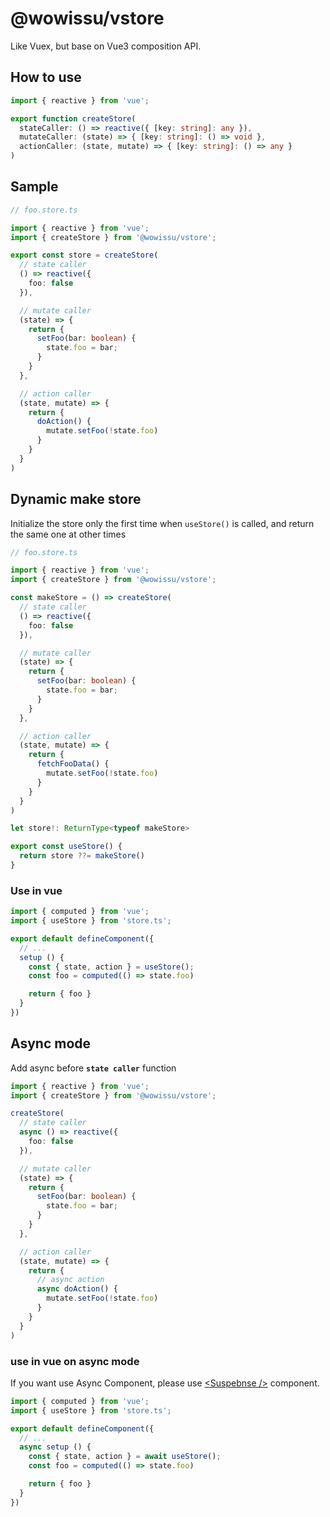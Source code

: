 # @wowissu/vstore

Like Vuex, but base on Vue3 composition API.

## How to use

```typescript
import { reactive } from 'vue';

export function createStore(
  stateCaller: () => reactive({ [key: string]: any }),
  mutateCaller: (state) => { [key: string]: () => void },
  actionCaller: (state, mutate) => { [key: string]: () => any }
)
```

## Sample

```typescript
// foo.store.ts

import { reactive } from 'vue';
import { createStore } from '@wowissu/vstore';

export const store = createStore(
  // state caller
  () => reactive({
    foo: false
  }),

  // mutate caller
  (state) => {
    return {
      setFoo(bar: boolean) {
        state.foo = bar;
      }
    }
  },

  // action caller
  (state, mutate) => {
    return {
      doAction() {
        mutate.setFoo(!state.foo)
      }
    }
  }
)
```

## Dynamic make store

Initialize the store only the first time when `useStore()` is called, and return the same one at other times

```typescript
// foo.store.ts

import { reactive } from 'vue';
import { createStore } from '@wowissu/vstore';

const makeStore = () => createStore(
  // state caller
  () => reactive({
    foo: false
  }),

  // mutate caller
  (state) => {
    return {
      setFoo(bar: boolean) {
        state.foo = bar;
      }
    }
  },

  // action caller
  (state, mutate) => {
    return {
      fetchFooData() {
        mutate.setFoo(!state.foo)
      }
    }
  }
)

let store!: ReturnType<typeof makeStore>

export const useStore() {
  return store ??= makeStore()
}
```

### Use in vue

```typescript
import { computed } from 'vue';
import { useStore } from 'store.ts';

export default defineComponent({
  // ...
  setup () {
    const { state, action } = useStore();
    const foo = computed(() => state.foo)

    return { foo }
  }
})
```

## Async mode

Add async before **`state caller`** function

```typescript
import { reactive } from 'vue';
import { createStore } from '@wowissu/vstore';

createStore(
  // state caller
  async () => reactive({
    foo: false
  }),

  // mutate caller
  (state) => {
    return {
      setFoo(bar: boolean) {
        state.foo = bar;
      }
    }
  },

  // action caller
  (state, mutate) => {
    return {
      // async action
      async doAction() {
        mutate.setFoo(!state.foo)
      }
    }
  }
)
```

### use in vue on async mode

If you want use Async Component, please use [\<Suspebnse \/\>](https://v3.vuejs.org/guide/migration/suspense.html) component.

```typescript
import { computed } from 'vue';
import { useStore } from 'store.ts';

export default defineComponent({
  // ...
  async setup () {
    const { state, action } = await useStore();
    const foo = computed(() => state.foo)

    return { foo }
  }
})
```
